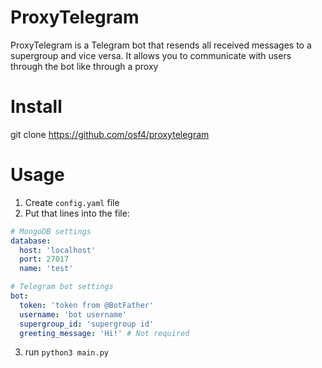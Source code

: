 # ProxyTelegram
ProxyTelegram is a Telegram bot that resends all received messages to a supergroup and vice versa.
It allows you to communicate with users through the bot like through a proxy

# Install
git clone https://github.com/osf4/proxytelegram

# Usage
1. Create ```config.yaml``` file
2. Put that lines into the file:
   
```yaml
# MongoDB settings
database:
  host: 'localhost'
  port: 27017
  name: 'test'

# Telegram bot settings
bot:
  token: 'token from @BotFather'
  username: 'bot username'
  supergroup_id: 'supergroup id'
  greeting_message: 'Hi!' # Not required
```

3. run ```python3 main.py```

